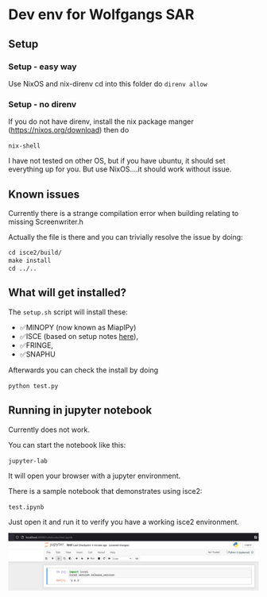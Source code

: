 # Dev env for Wolfgangs SAR

## Setup

### Setup - easy way

Use NixOS and nix-direnv
cd into this folder
do ``direnv allow``

### Setup - no direnv

If you do not have direnv, install the nix package manger (https://nixos.org/download) then do 

``nix-shell``

I have not tested on other OS, but if you have ubuntu, it should set everything up for you. But use NixOS....it should work without issue.

## Known issues

Currently there is a strange compilation error when building relating to missing Screenwriter.h

Actually the file is there and you can trivially resolve the issue by doing:

```
cd isce2/build/
make install
cd ../..
```

## What will get installed?

The ``setup.sh`` script will install these:

- ✅MINOPY (now known as MiaplPy)
- ✅ISCE (based on setup notes [here](https://github.com/isce-framework/isce2)),
- ✅FRINGE,
- ✅SNAPHU

Afterwards you can check the install by doing

``python test.py``

## Running in jupyter notebook

Currently does not work.

You can start the notebook like this:

``jupyter-lab``

It will open your browser with a jupyter environment.

There is a sample notebook that demonstrates using isce2:

``
test.ipynb
``

Just open it and run it to verify you have a working isce2 environment.

![](jupyter-notebook.png)
